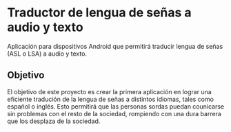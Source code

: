 # Traductor de lengua de señas a audio y texto
Aplicación para dispositivos Android que permitirá traducir lengua de señas (ASL o LSA) a audio y texto.

## Objetivo
El objetivo de este proyecto es crear la primera aplicación en lograr una eficiente tradución de la lengua de señas a distintos idiomas, tales como español o inglés. Esto permitirá que las personas sordas puedan counicarse sin problemas con el resto de la sociedad, rompiendo con una dura barrera que los desplaza de la sociedad.
